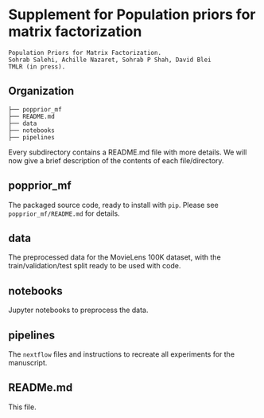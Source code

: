 # Supplement for Population priors for matrix factorization

```
Population Priors for Matrix Factorization.
Sohrab Salehi, Achille Nazaret, Sohrab P Shah, David Blei
TMLR (in press).
```


## Organization


```
├── popprior_mf
├── README.md
├── data
├── notebooks
├── pipelines
```

Every subdirectory contains a README.md file with more details.
We will now give a brief description of the contents of each file/directory.

## popprior_mf

The packaged source code, ready to install with `pip`. 
Please see `popprior_mf/README.md` for details.


## data

The preprocessed data for the MovieLens 100K dataset, with the train/validation/test split ready to be used with code.

## notebooks

Jupyter notebooks to preprocess the data.

## pipelines

The `nextflow` files and instructions to recreate all experiments for the manuscript. 

## READMe.md

This file.



